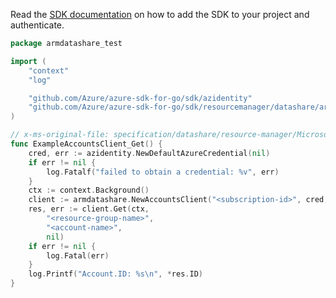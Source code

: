 Read the [SDK documentation](https://github.com/Azure/azure-sdk-for-go/blob/sdk%2Fresourcemanager%2Fdatashare%2Farmdatashare%2Fv0.1.0/sdk/resourcemanager/datashare/armdatashare/README.md) on how to add the SDK to your project and authenticate.

```go
package armdatashare_test

import (
	"context"
	"log"

	"github.com/Azure/azure-sdk-for-go/sdk/azidentity"
	"github.com/Azure/azure-sdk-for-go/sdk/resourcemanager/datashare/armdatashare"
)

// x-ms-original-file: specification/datashare/resource-manager/Microsoft.DataShare/stable/2020-09-01/examples/Accounts_Get.json
func ExampleAccountsClient_Get() {
	cred, err := azidentity.NewDefaultAzureCredential(nil)
	if err != nil {
		log.Fatalf("failed to obtain a credential: %v", err)
	}
	ctx := context.Background()
	client := armdatashare.NewAccountsClient("<subscription-id>", cred, nil)
	res, err := client.Get(ctx,
		"<resource-group-name>",
		"<account-name>",
		nil)
	if err != nil {
		log.Fatal(err)
	}
	log.Printf("Account.ID: %s\n", *res.ID)
}
```
